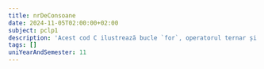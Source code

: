 ```yaml
---
title: nrDeConsoane
date: 2024-11-05T02:00:00+02:00
subject: pclp1
description: 'Acest cod C ilustrează bucle `for`, operatorul ternar și cel modulo pentru logică condițională și determinarea parității. De asemenea, folosește `printf` pentru ieșire formatată, demonstrând concepte fundamentale de programare.'
tags: []
uniYearAndSemester: 11
---
```



